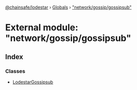 [@chainsafe/lodestar](../README.md) › [Globals](../globals.md) › ["network/gossip/gossipsub"](_network_gossip_gossipsub_.md)

# External module: "network/gossip/gossipsub"

## Index

### Classes

* [LodestarGossipsub](../classes/_network_gossip_gossipsub_.lodestargossipsub.md)
